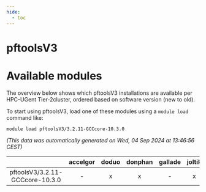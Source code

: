 ```yaml
---
hide:
  - toc
---
```


pftoolsV3
=========

# Available modules


The overview below shows which pftoolsV3 installations are available per HPC-UGent Tier-2cluster, ordered based on software version (new to old).

To start using pftoolsV3, load one of these modules using a `module load` command like:

```shell
module load pftoolsV3/3.2.11-GCCcore-10.3.0
```

*(This data was automatically generated on Wed, 04 Sep 2024 at 13:46:56 CEST)*  

| |accelgor|doduo|donphan|gallade|joltik|shinx|skitty|
| :---: | :---: | :---: | :---: | :---: | :---: | :---: | :---: |
|pftoolsV3/3.2.11-GCCcore-10.3.0|-|x|x|-|x|-|x|
